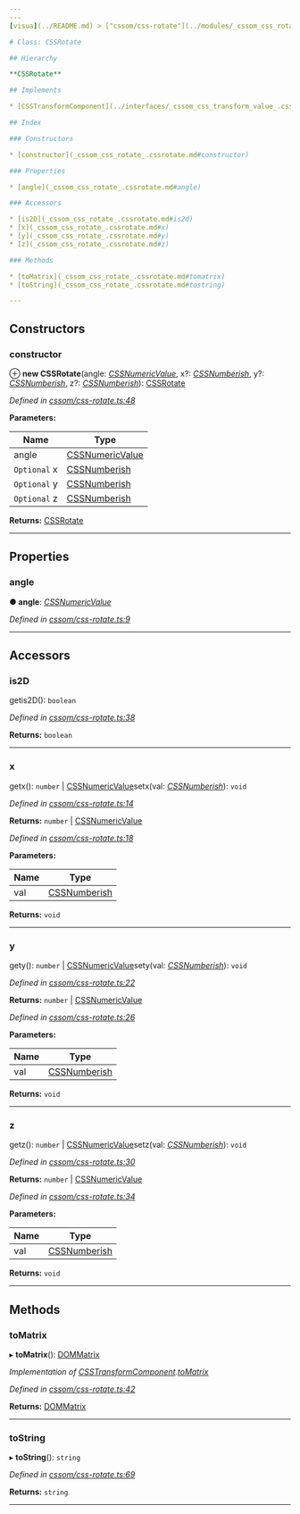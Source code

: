 ```yaml
---
---
[visua](../README.md) > ["cssom/css-rotate"](../modules/_cssom_css_rotate_.md) > [CSSRotate](../classes/_cssom_css_rotate_.cssrotate.md)

# Class: CSSRotate

## Hierarchy

**CSSRotate**

## Implements

* [CSSTransformComponent](../interfaces/_cssom_css_transform_value_.csstransformcomponent.md)

## Index

### Constructors

* [constructor](_cssom_css_rotate_.cssrotate.md#constructor)

### Properties

* [angle](_cssom_css_rotate_.cssrotate.md#angle)

### Accessors

* [is2D](_cssom_css_rotate_.cssrotate.md#is2d)
* [x](_cssom_css_rotate_.cssrotate.md#x)
* [y](_cssom_css_rotate_.cssrotate.md#y)
* [z](_cssom_css_rotate_.cssrotate.md#z)

### Methods

* [toMatrix](_cssom_css_rotate_.cssrotate.md#tomatrix)
* [toString](_cssom_css_rotate_.cssrotate.md#tostring)

---
```


## Constructors

<a id="constructor"></a>

###  constructor

⊕ **new CSSRotate**(angle: *[CSSNumericValue](_cssom_css_numeric_value_.cssnumericvalue.md)*, x?: *[CSSNumberish](../modules/_cssom_css_numeric_value_.md#cssnumberish)*, y?: *[CSSNumberish](../modules/_cssom_css_numeric_value_.md#cssnumberish)*, z?: *[CSSNumberish](../modules/_cssom_css_numeric_value_.md#cssnumberish)*): [CSSRotate](_cssom_css_rotate_.cssrotate.md)

*Defined in [cssom/css-rotate.ts:48](https://github.com/umbopepato/visua/blob/221e6a0/src/cssom/css-rotate.ts#L48)*

**Parameters:**

| Name | Type |
| ------ | ------ |
| angle | [CSSNumericValue](_cssom_css_numeric_value_.cssnumericvalue.md) |
| `Optional` x | [CSSNumberish](../modules/_cssom_css_numeric_value_.md#cssnumberish) |
| `Optional` y | [CSSNumberish](../modules/_cssom_css_numeric_value_.md#cssnumberish) |
| `Optional` z | [CSSNumberish](../modules/_cssom_css_numeric_value_.md#cssnumberish) |

**Returns:** [CSSRotate](_cssom_css_rotate_.cssrotate.md)

___

## Properties

<a id="angle"></a>

###  angle

**● angle**: *[CSSNumericValue](_cssom_css_numeric_value_.cssnumericvalue.md)*

*Defined in [cssom/css-rotate.ts:9](https://github.com/umbopepato/visua/blob/221e6a0/src/cssom/css-rotate.ts#L9)*

___

## Accessors

<a id="is2d"></a>

###  is2D

getis2D(): `boolean`

*Defined in [cssom/css-rotate.ts:38](https://github.com/umbopepato/visua/blob/221e6a0/src/cssom/css-rotate.ts#L38)*

**Returns:** `boolean`

___
<a id="x"></a>

###  x

getx():  `number` &#124; [CSSNumericValue](_cssom_css_numeric_value_.cssnumericvalue.md)setx(val: *[CSSNumberish](../modules/_cssom_css_numeric_value_.md#cssnumberish)*): `void`

*Defined in [cssom/css-rotate.ts:14](https://github.com/umbopepato/visua/blob/221e6a0/src/cssom/css-rotate.ts#L14)*

**Returns:**  `number` &#124; [CSSNumericValue](_cssom_css_numeric_value_.cssnumericvalue.md)

*Defined in [cssom/css-rotate.ts:18](https://github.com/umbopepato/visua/blob/221e6a0/src/cssom/css-rotate.ts#L18)*

**Parameters:**

| Name | Type |
| ------ | ------ |
| val | [CSSNumberish](../modules/_cssom_css_numeric_value_.md#cssnumberish) |

**Returns:** `void`

___
<a id="y"></a>

###  y

gety():  `number` &#124; [CSSNumericValue](_cssom_css_numeric_value_.cssnumericvalue.md)sety(val: *[CSSNumberish](../modules/_cssom_css_numeric_value_.md#cssnumberish)*): `void`

*Defined in [cssom/css-rotate.ts:22](https://github.com/umbopepato/visua/blob/221e6a0/src/cssom/css-rotate.ts#L22)*

**Returns:**  `number` &#124; [CSSNumericValue](_cssom_css_numeric_value_.cssnumericvalue.md)

*Defined in [cssom/css-rotate.ts:26](https://github.com/umbopepato/visua/blob/221e6a0/src/cssom/css-rotate.ts#L26)*

**Parameters:**

| Name | Type |
| ------ | ------ |
| val | [CSSNumberish](../modules/_cssom_css_numeric_value_.md#cssnumberish) |

**Returns:** `void`

___
<a id="z"></a>

###  z

getz():  `number` &#124; [CSSNumericValue](_cssom_css_numeric_value_.cssnumericvalue.md)setz(val: *[CSSNumberish](../modules/_cssom_css_numeric_value_.md#cssnumberish)*): `void`

*Defined in [cssom/css-rotate.ts:30](https://github.com/umbopepato/visua/blob/221e6a0/src/cssom/css-rotate.ts#L30)*

**Returns:**  `number` &#124; [CSSNumericValue](_cssom_css_numeric_value_.cssnumericvalue.md)

*Defined in [cssom/css-rotate.ts:34](https://github.com/umbopepato/visua/blob/221e6a0/src/cssom/css-rotate.ts#L34)*

**Parameters:**

| Name | Type |
| ------ | ------ |
| val | [CSSNumberish](../modules/_cssom_css_numeric_value_.md#cssnumberish) |

**Returns:** `void`

___

## Methods

<a id="tomatrix"></a>

###  toMatrix

▸ **toMatrix**(): [DOMMatrix](_cssom_dom_matrix_.dommatrix.md)

*Implementation of [CSSTransformComponent](../interfaces/_cssom_css_transform_value_.csstransformcomponent.md).[toMatrix](../interfaces/_cssom_css_transform_value_.csstransformcomponent.md#tomatrix)*

*Defined in [cssom/css-rotate.ts:42](https://github.com/umbopepato/visua/blob/221e6a0/src/cssom/css-rotate.ts#L42)*

**Returns:** [DOMMatrix](_cssom_dom_matrix_.dommatrix.md)

___
<a id="tostring"></a>

###  toString

▸ **toString**(): `string`

*Defined in [cssom/css-rotate.ts:69](https://github.com/umbopepato/visua/blob/221e6a0/src/cssom/css-rotate.ts#L69)*

**Returns:** `string`

___


